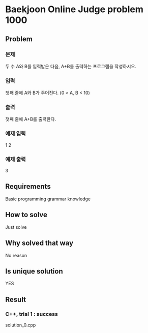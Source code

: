 # Baekjoon Online Judge problem 1000

## Problem

### 문제
두 수 A와 B를 입력받은 다음, A+B를 출력하는 프로그램을 작성하시오.

### 입력
첫째 줄에 A와 B가 주어진다. (0 < A, B < 10)

### 출력
첫째 줄에 A+B를 출력한다.

### 예제 입력
1 2

### 예제 출력
3

## Requirements
Basic programming grammar knowledge

## How to solve
Just solve

## Why solved that way
No reason

## Is unique solution
YES

## Result

### C++, trial 1 : success
solution_0.cpp